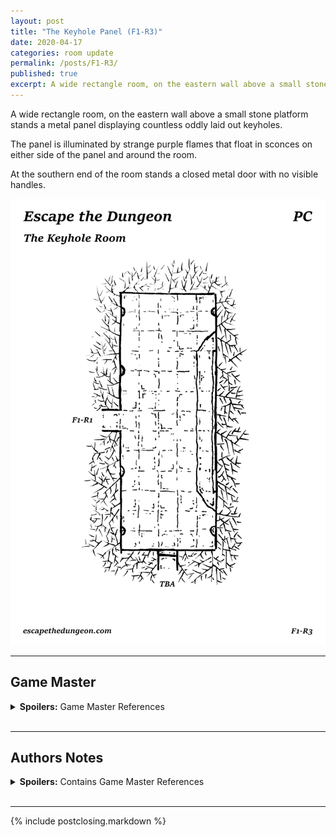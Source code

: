 ```yaml
---
layout: post
title: "The Keyhole Panel (F1-R3)"
date: 2020-04-17
categories: room update
permalink: /posts/F1-R3/
published: true
excerpt: A wide rectangle room, on the eastern wall above a small stone platform stands a metal panel displaying countless oddly laid out keyholes.
---
```


A wide rectangle room, on the eastern wall above a small stone platform stands a metal panel displaying countless oddly laid out keyholes.

The panel is illuminated by strange purple flames that float in sconces on either side of the panel and around the room.

At the southern end of the room stands a closed metal door with no visible handles.

![The Keyhole Panel (F1R3)](/assets/maps/rooms/escapethedungeon-f1-r3-pc.png)

---

## Game Master

<details><summary><b>Spoilers:</b> Game Master References</summary>
&nbsp;

# Focus Points

**Keyhole Panel (F1-R3-FP01)**

The panel appears to be made of polished silver and stands 35 feet across and is almost floor to ceiling in height. Worked into the panel are countless keyholes of varying designs and appear to fit different kinds of keys. Above each keyhole is a symbol that has been worked into the silver, these are also of varying style.

*Note:* Keys for this room will be discoverable throughout the dungeon. The post in which a key is presented will list what it unlocks within this room, once used on the panel.

**Exits (F1-R3-FP02)**

A large metal door made of silver that sits flush with the walls of the room, the door is also adorned with fancy scrollwork that has been etched into the surface. The door does not have any visible handles and the gaps between the door and the walls are too small to gain leverage with any kind of dungeoneering tool.

*Note:* A key used on the panel will open the door, the Room ID has been left out and will be added when the key is placed in the dungeon.

</details>
&nbsp;

---

## Authors Notes

<details><summary><b>Spoilers:</b> Contains Game Master References</summary>
&nbsp;

This room originally started as "The Hollow Room" which had a number of oddly shaped holes in the wall, however I thought that keyholes might be more interesting.

I want to give the adventures places to come back to and get "rewards", setting this up with a future reveal system allows flexibility so keys can be sprinkled into future posts. I also didn't have to come up with a heap of cool "rewards" right away.

</details>
&nbsp;

---

{% include postclosing.markdown %}
